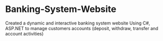# Banking-System-Website
Created a dynamic and interactive banking system website Using C#, ASP.NET to manage customers accounts (deposit, withdraw, transfer and account activities)
